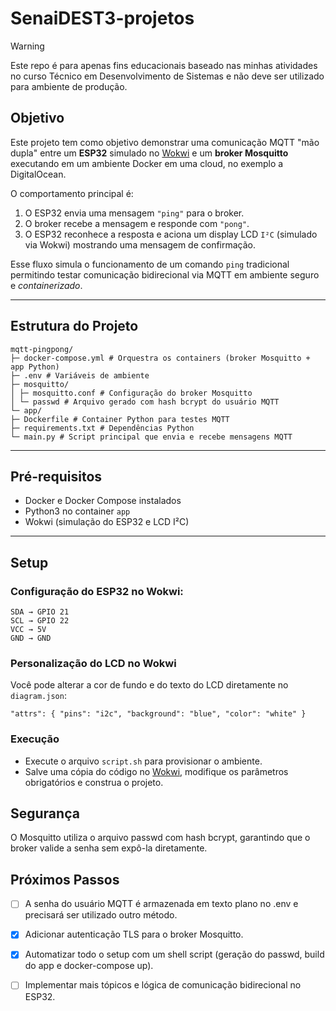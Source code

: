 # SenaiDEST3-projetos

> [!WARNING]
> Este repo é para apenas fins educacionais baseado nas minhas atividades no curso Técnico em Desenvolvimento de Sistemas e não deve ser utilizado para ambiente de produção.

## Objetivo

Este projeto tem como objetivo demonstrar uma comunicação MQTT "mão dupla" entre um **ESP32** simulado no [Wokwi](https://wokwi.com/) e um **broker Mosquitto** executando em um ambiente Docker em uma cloud, no exemplo a DigitalOcean.

O comportamento principal é:

1. O ESP32 envia uma mensagem `"ping"` para o broker.
2. O broker recebe a mensagem e responde com `"pong"`.
3. O ESP32 reconhece a resposta e aciona um display LCD `I²C` (simulado via Wokwi) mostrando uma mensagem de confirmação.

Esse fluxo simula o funcionamento de um comando `ping` tradicional permitindo testar comunicação bidirecional via MQTT em ambiente seguro e *containerizado*.

---

## Estrutura do Projeto

```
mqtt-pingpong/
├─ docker-compose.yml # Orquestra os containers (broker Mosquitto + app Python)
├─ .env # Variáveis de ambiente
├─ mosquitto/
│ ├─ mosquitto.conf # Configuração do broker Mosquitto
│ └─ passwd # Arquivo gerado com hash bcrypt do usuário MQTT
└─ app/
├─ Dockerfile # Container Python para testes MQTT
├─ requirements.txt # Dependências Python
└─ main.py # Script principal que envia e recebe mensagens MQTT
```

---

## Pré-requisitos

- Docker e Docker Compose instalados
- Python3 no container `app`
- Wokwi (simulação do ESP32 e LCD I²C)

---

## Setup

### Configuração do ESP32 no Wokwi:

    SDA → GPIO 21
    SCL → GPIO 22
    VCC → 5V
    GND → GND

### Personalização do LCD no Wokwi

Você pode alterar a cor de fundo e do texto do LCD diretamente no `diagram.json`:

```
"attrs": { "pins": "i2c", "background": "blue", "color": "white" }
```

### Execução

- Execute o arquivo `script.sh` para provisionar o ambiente.
- Salve uma cópia do código no [Wokwi](https://wokwi.com/projects/439649923166542849), modifique os parâmetros obrigatórios e construa o projeto.

## Segurança

O Mosquitto utiliza o arquivo passwd com hash bcrypt, garantindo que o broker valide a senha sem expô-la diretamente.

## Próximos Passos

- [ ] A senha do usuário MQTT é armazenada em texto plano no .env e precisará ser utilizado outro método.

- [x] Adicionar autenticação TLS para o broker Mosquitto.

- [x] Automatizar todo o setup com um shell script (geração do passwd, build do app e docker-compose up).

- [ ] Implementar mais tópicos e lógica de comunicação bidirecional no ESP32.